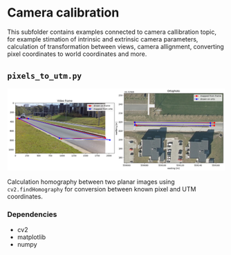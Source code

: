 # Camera calibration
This subfolder contains examples connected to camera callibration topic, for example stimation of intrinsic and extrinsic camera parameters, calculation of transformation between views, camera allignment, converting pixel coordinates to world coordinates and more.


## `pixels_to_utm.py` 
![](docs/pixels_to_utm.png)


Calculation homography between two planar images using `cv2.findHomography` for conversion between known pixel and UTM coordinates.


### Dependencies
- cv2
- matplotlib
- numpy